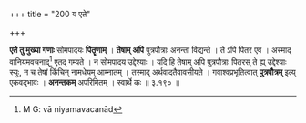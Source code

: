 +++
title = "200 य एते"

+++


**एते तु मुख्या गणाः** सोमपादयः **पितॄणाम्** । **तेषाम् अपि** पुत्रपौत्राः अनन्ता विद्यन्ते । ते ऽपि पितर एव । अस्माद् वानियमवचनाद्[^३५१] एतद् गम्यते । न सोमपादय उद्देश्याः । यदि हि तेषाम् अपि पुत्रपौत्राः पितरस् ते ह्य् उद्देश्याः स्युः, न च तेषां किंचिन् नामधेयम् आम्नातम् । तस्माद् अर्थवादतैवावसीयते । गवाश्वप्रभृतित्वात् **पुत्रपौत्रम्** इत्य् एकवद्भावः । **अनन्तकम्** अपरिमितम् । स्वार्थे कः ॥ ३.१९० ॥


[^३५१]:
     M G: vā niyamavacanād